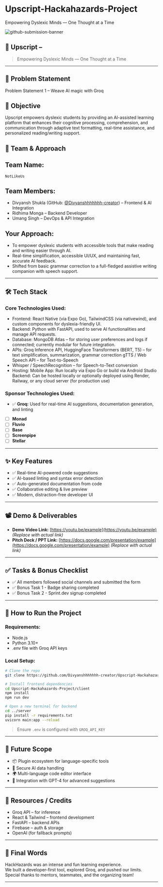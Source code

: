 # Upscript-Hackahazards-Project
Empowering Dyslexic Minds — One Thought at a Time

![github-submission-banner](https://github.com/user-attachments/assets/a1493b84-e4e2-456e-a791-ce35ee2bcf2f)

## 🚀 Upscript – 

> Empowering Dyslexic Minds — One Thought at a Time

---
## 📌 Problem Statement

Problem Statement 1 – Weave AI magic with Groq

## 🎯 Objective

Upscript empowers dyslexic students by providing an AI-assisted learning platform that enhances their cognitive processing, comprehension, and communication through adaptive text formatting, real-time assistance, and personalized reading/writing support.


##  🧠 Team & Approach

## Team Name:  
`NotLikeUs`

## Team Members:  
- Divyansh Shukla (GitHub: [@Divyanshhhhhhh-creator](https://github.com/Divyanshhhhhhh-creator)) – Frontend & AI Integration  
- Ridhima Monga – Backend Developer  
- Umang Singh – DevOps & API Integration  

## Your Approach:  
- To empower dyslexic students with accessible tools that make reading and writing easier through AI.
- Real-time simplification, accessible UI/UX, and maintaining fast, accurate AI feedback.
- Shifted from basic grammar correction to a full-fledged assistive writing companion with speech support.

---

## 🛠️ Tech Stack

### Core Technologies Used:
- Frontend: React Native (via Expo Go), TailwindCSS (via nativewind), and custom components for dyslexia-friendly UI.
- Backend: Python with FastAPI, used to serve AI functionalities and manage API requests.
- Database: MongoDB Atlas – for storing user preferences and logs if connected; currently modular for future integration.
- APIs: Groq Inference API, HuggingFace Transformers (BERT, T5) – for text simplification, summarization, grammar correction gTTS / Web Speech API – for Text-to-Speech
- Whisper / SpeechRecognition – for Speech-to-Text conversion
- Hosting: Mobile App: Run locally via Expo Go or build via Android Studio
  Backend: Can be hosted locally or optionally deployed using Render, Railway, or any cloud server (for production use)



### Sponsor Technologies Used:
- ✅ **Groq:** Used for real-time AI suggestions, documentation generation, and linting  
- [ ] **Monad**  
- [ ] **Fluvio**  
- [ ] **Base**  
- [ ] **Screenpipe**  
- [ ] **Stellar**

---

## ✨ Key Features

- ✅ Real-time AI-powered code suggestions  
- ✅ AI-based linting and syntax error detection  
- ✅ Auto-generated documentation from code  
- ✅ Collaborative editing & live preview  
- ✅ Modern, distraction-free developer UI  

---

## 📽️ Demo & Deliverables

- **Demo Video Link:** [https://youtu.be/example](https://youtu.be/example) *(Replace with actual link)*  
- **Pitch Deck / PPT Link:** [https://docs.google.com/presentation/example](https://docs.google.com/presentation/example) *(Replace with actual link)*  

---

## ✅ Tasks & Bonus Checklist

- ✅ All members followed social channels and submitted the form  
- ✅ Bonus Task 1 - Badge sharing completed  
- ✅ Bonus Task 2 - Sprint.dev signup completed  

---

## 🧪 How to Run the Project

### Requirements:
- Node.js  
- Python 3.10+  
- .env file with Groq API keys  

### Local Setup:
```bash
# Clone the repo
git clone https://github.com/Divyanshhhhhhh-creator/Upscript-Hackahazards-Project.git

# Install frontend dependencies
cd Upscript-Hackahazards-Project/client
npm install
npm run dev

# Open a new terminal for backend
cd ../server
pip install -r requirements.txt
uvicorn main:app --reload
```

> Ensure `.env` is configured with `GROQ_API_KEY`

---

## 🧬 Future Scope

- 📦 Plugin ecosystem for language-specific tools  
- 🔐 Secure AI data handling  
- 🌍 Multi-language code editor interface  
- 🧠 Integration with GPT-4 for advanced suggestions

---

## 📎 Resources / Credits

- Groq API – for inference  
- React & Tailwind – frontend development  
- FastAPI – backend APIs  
- Firebase – auth & storage  
- OpenAI (for fallback prompts)

---

## 🏁 Final Words

HackHazards was an intense and fun learning experience.  
We built a developer-first tool, explored Groq, and pushed our limits.  
Special thanks to mentors, teammates, and the organizing team!

---
